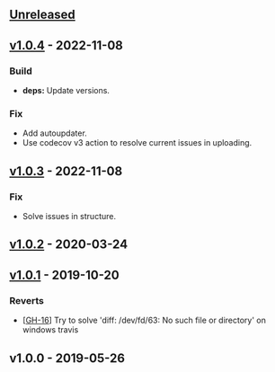 <a name="unreleased"></a>
## [Unreleased]


<a name="v1.0.4"></a>
## [v1.0.4] - 2022-11-08
### Build
- **deps:** Update versions.

### Fix
- Add autoupdater.
- Use codecov v3 action to resolve current issues in uploading.


<a name="v1.0.3"></a>
## [v1.0.3] - 2022-11-08
### Fix
- Solve issues in structure.


<a name="v1.0.2"></a>
## [v1.0.2] - 2020-03-24

<a name="v1.0.1"></a>
## [v1.0.1] - 2019-10-20
### Reverts
- [[GH-16](https://github.com/030/multipart/issues/16)] Try to solve 'diff: /dev/fd/63: No such file or directory' on windows travis


<a name="v1.0.0"></a>
## v1.0.0 - 2019-05-26

[Unreleased]: https://github.com/030/multipart/compare/v1.0.4...HEAD
[v1.0.4]: https://github.com/030/multipart/compare/v1.0.3...v1.0.4
[v1.0.3]: https://github.com/030/multipart/compare/v1.0.2...v1.0.3
[v1.0.2]: https://github.com/030/multipart/compare/v1.0.1...v1.0.2
[v1.0.1]: https://github.com/030/multipart/compare/v1.0.0...v1.0.1

